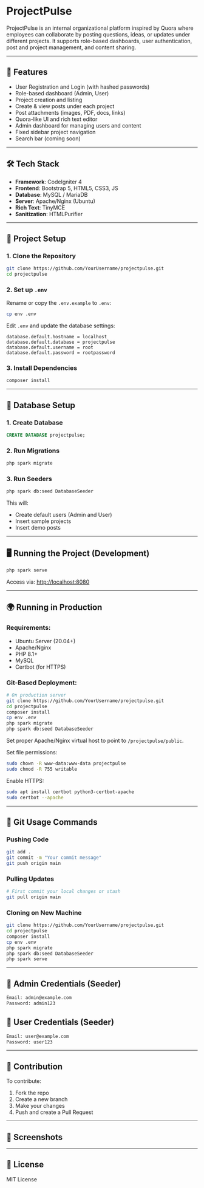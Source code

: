 
# ProjectPulse

ProjectPulse is an internal organizational platform inspired by Quora where employees can collaborate by posting questions, ideas, or updates under different projects. It supports role-based dashboards, user authentication, post and project management, and content sharing.

---

## 🌟 Features

- User Registration and Login (with hashed passwords)
- Role-based dashboard (Admin, User)
- Project creation and listing
- Create & view posts under each project
- Post attachments (images, PDF, docs, links)
- Quora-like UI and rich text editor
- Admin dashboard for managing users and content
- Fixed sidebar project navigation
- Search bar (coming soon)

---

## 🛠️ Tech Stack

- **Framework**: CodeIgniter 4
- **Frontend**: Bootstrap 5, HTML5, CSS3, JS
- **Database**: MySQL / MariaDB
- **Server**: Apache/Nginx (Ubuntu)
- **Rich Text**: TinyMCE
- **Sanitization**: HTMLPurifier

---

## 🚀 Project Setup

### 1. Clone the Repository

```bash
git clone https://github.com/YourUsername/projectpulse.git
cd projectpulse
```

### 2. Set up `.env`

Rename or copy the `.env.example` to `.env`:

```bash
cp env .env
```

Edit `.env` and update the database settings:

```dotenv
database.default.hostname = localhost
database.default.database = projectpulse
database.default.username = root
database.default.password = rootpassword
```

### 3. Install Dependencies

```bash
composer install
```

---

## 🧱 Database Setup

### 1. Create Database

```sql
CREATE DATABASE projectpulse;
```

### 2. Run Migrations

```bash
php spark migrate
```

### 3. Run Seeders

```bash
php spark db:seed DatabaseSeeder
```

This will:
- Create default users (Admin and User)
- Insert sample projects
- Insert demo posts

---

## 🖥️ Running the Project (Development)

```bash
php spark serve
```

Access via: [http://localhost:8080](http://localhost:8080)

---

## 🌍 Running in Production

### Requirements:
- Ubuntu Server (20.04+)
- Apache/Nginx
- PHP 8.1+
- MySQL
- Certbot (for HTTPS)

### Git-Based Deployment:

```bash
# On production server
git clone https://github.com/YourUsername/projectpulse.git
cd projectpulse
composer install
cp env .env
php spark migrate
php spark db:seed DatabaseSeeder
```

Set proper Apache/Nginx virtual host to point to `/projectpulse/public`.

Set file permissions:

```bash
sudo chown -R www-data:www-data projectpulse
sudo chmod -R 755 writable
```

Enable HTTPS:

```bash
sudo apt install certbot python3-certbot-apache
sudo certbot --apache
```

---

## 📂 Git Usage Commands

### Pushing Code

```bash
git add .
git commit -m "Your commit message"
git push origin main
```

### Pulling Updates

```bash
# First commit your local changes or stash
git pull origin main
```

### Cloning on New Machine

```bash
git clone https://github.com/YourUsername/projectpulse.git
cd projectpulse
composer install
cp env .env
php spark migrate
php spark db:seed DatabaseSeeder
php spark serve
```

---

## 🙋 Admin Credentials (Seeder)

```bash
Email: admin@example.com
Password: admin123
```

## 👤 User Credentials (Seeder)

```bash
Email: user@example.com
Password: user123
```

---

## 🤝 Contribution

To contribute:

1. Fork the repo
2. Create a new branch
3. Make your changes
4. Push and create a Pull Request

---

## 📸 Screenshots


---

## 📄 License

MIT License
